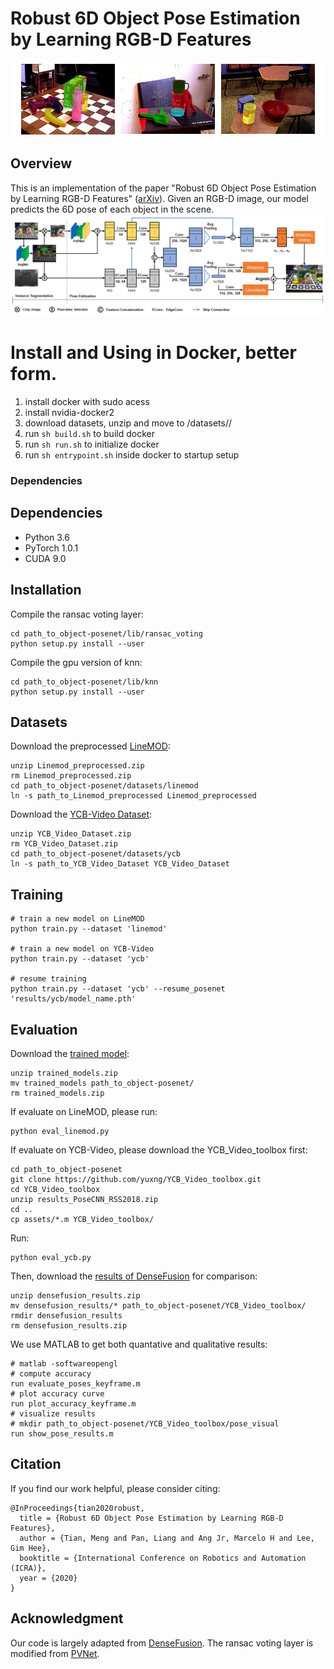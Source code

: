 # Robust 6D Object Pose Estimation by Learning RGB-D Features
![demo](assets/ycb_demo.png)

## Overview
This is an implementation of the paper "Robust 6D Object Pose Estimation by Learning RGB-D Features" ([arXiv](http://arxiv.org/abs/2003.00188)). Given an RGB-D image, our model predicts the 6D pose of each object in the scene.
![approach](assets/network.png)

# Install and Using in Docker, better form.
1. install docker with sudo acess
2. install nvidia-docker2
3. download datasets, unzip and move to /datasets/<datasetName>/
4. run  ```sh build.sh``` to build docker
5. run ```sh run.sh``` to initialize docker
6. run ```sh entrypoint.sh``` inside docker to startup setup

### Dependencies 

## Dependencies
* Python 3.6
* PyTorch 1.0.1
* CUDA 9.0

## Installation
Compile the ransac voting layer:
```
cd path_to_object-posenet/lib/ransac_voting
python setup.py install --user
```
Compile the gpu version of knn:
```
cd path_to_object-posenet/lib/knn
python setup.py install --user
```

## Datasets
Download the preprocessed [LineMOD](https://drive.google.com/drive/folders/19ivHpaKm9dOrr12fzC8IDFczWRPFxho7):
```
unzip Linemod_preprocessed.zip
rm Linemod_preprocessed.zip
cd path_to_object-posenet/datasets/linemod
ln -s path_to_Linemod_preprocessed Linemod_preprocessed
```
Download the [YCB-Video Dataset](https://rse-lab.cs.washington.edu/projects/posecnn/):
```
unzip YCB_Video_Dataset.zip
rm YCB_Video_Dataset.zip
cd path_to_object-posenet/datasets/ycb
ln -s path_to_YCB_Video_Dataset YCB_Video_Dataset
```

## Training
```
# train a new model on LineMOD
python train.py --dataset 'linemod'

# train a new model on YCB-Video
python train.py --dataset 'ycb'

# resume training
python train.py --dataset 'ycb' --resume_posenet 'results/ycb/model_name.pth'
```

## Evaluation
Download the [trained model](https://drive.google.com/file/d/1YrEq9a7jU1xiWKE_AnyDIKceTRA0kTyT/view?usp=sharing):
```
unzip trained_models.zip
mv trained_models path_to_object-posenet/
rm trained_models.zip
```
If evaluate on LineMOD, please run:
```
python eval_linemod.py
```
If evaluate on YCB-Video, please download the YCB_Video_toolbox first:
```
cd path_to_object-posenet
git clone https://github.com/yuxng/YCB_Video_toolbox.git
cd YCB_Video_toolbox
unzip results_PoseCNN_RSS2018.zip
cd ..
cp assets/*.m YCB_Video_toolbox/
```
Run:
```
python eval_ycb.py
```
Then, download the [results of DenseFusion](https://drive.google.com/file/d/13AFspk91qCw0HJ7a6L_EpeTqILWHK6T0/view?usp=sharing) for comparison:
```
unzip densefusion_results.zip
mv densefusion_results/* path_to_object-posenet/YCB_Video_toolbox/
rmdir densefusion_results
rm densefusion_results.zip
```
We use MATLAB to get both quantative and qualitative results:
```
# matlab -softwareopengl
# compute accuracy
run evaluate_poses_keyframe.m
# plot accuracy curve
run plot_accuracy_keyframe.m
# visualize results
# mkdir path_to_object-posenet/YCB_Video_toolbox/pose_visual
run show_pose_results.m
```

## Citation
If you find our work helpful, please consider citing:
```
@InProceedings{tian2020robust,
  title = {Robust 6D Object Pose Estimation by Learning RGB-D Features},
  author = {Tian, Meng and Pan, Liang and Ang Jr, Marcelo H and Lee, Gim Hee},
  booktitle = {International Conference on Robotics and Automation (ICRA)},
  year = {2020}
}
```

## Acknowledgment
Our code is largely adapted from [DenseFusion](https://github.com/j96w/DenseFusion). The ransac voting layer is modified from [PVNet](https://github.com/zju3dv/pvnet/tree/master/lib/ransac_voting_gpu_layer).
